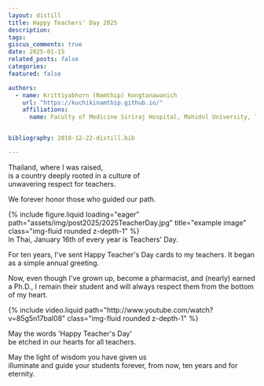```yaml
---
layout: distill
title: Happy Teachers' Day 2025
description: 
tags: 
giscus_comments: true
date: 2025-01-15
related_posts: false
categories: 
featured: false

authors:
  - name: Krittiyabhorn (Namthip) Kongtanawanich
    url: "https://kuchikinamthip.github.io/"
    affiliations:
      name: Faculty of Medicine Siriraj Hospital, Mahidol University, Thailand


bibliography: 2018-12-22-distill.bib

---
```

Thailand, where I was raised, \
is a country deeply rooted in a culture of \
unwavering respect for teachers. 

We forever honor those who guided our path.
<div class="row">
    <div class="col-sm mt-3 mt-md-0">
        {% include figure.liquid loading="eager" path="assets/img/post2025/2025TeacherDay.jpg" title="example image" class="img-fluid rounded z-depth-1" %}
    </div>
</div>
In Thai, January 16th of every year is Teachers' Day. 

For ten years, I've sent Happy Teacher's Day cards to my teachers. 
It began as a simple annual greeting. 

Now, even though I've grown up, become a pharmacist, and (nearly) earned a Ph.D., 
I remain their student and will always respect them from the bottom of my heart.

<div class="row">
    <div class="col-sm mt-3 mt-md-0">
        {% include video.liquid path="http://www.youtube.com/watch?v=85g5n17baI08" class="img-fluid rounded z-depth-1" %} 
    </div>
</div>

May the words 'Happy Teacher's Day' \
be etched in our hearts for all teachers. 

May the light of wisdom you have given us \
illuminate and guide your students forever, 
from now, ten years and for eternity.

